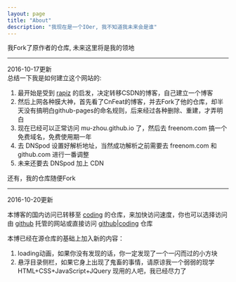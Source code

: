 ```yaml
---
layout: page
title: "About"
description: "我现在是一个IOer, 我不知道我未来会是谁"
---
```


我Fork了原作者的仓库, 未来这里将是我的领地  

***  

2016-10-17更新  
总结一下我是如何建立这个网站的:  

1. 最开始是受到 [rapiz](http://rapiz.cf/wei-shi-yao-ben-bo-zhe-yao-kuai-ni.html) 的启发，决定转移CSDN的博客，自己建立一个博客  
2. 然后上网各种膜大神，首先看了CnFeat的博客，并去Fork了他的仓库，却半天没有搞明白github-pages的命名规则，后来经过各种删除、重建，才弄明白  
3. 现在已经可以正常访问 mu-zhou.github.io 了，然后去 freenom.com 搞一个免费域名，免费使用期一年  
4. 去 DNSpod 设置好解析地址，当然成功解析之前需要去 freenom.com 和 github.com 进行一番调整  
5. 未来还要去 DNSpod 加上 CDN  

还有，我的仓库随便Fork  

***

2016-10-20更新  

本博客的国内访问已转移至 [coding](coding.net) 的仓库，来加快访问速度，你也可以选择访问由 [github](mu-zhou.github.io) 托管的网站或直接访问 [github](https://github.com/Mu-Zhou/mu-zhou.github.io)|[coding](https://coding.net/u/muzhou/p/blog/git) 仓库  

本博已经在源仓库的基础上加入新的内容：  
1. loading动画，如果你没有发现的话，你一定发现了一个一闪而过的小方块  
2. 悬浮目录侧栏，如果它身上出现了鬼畜的事情，请原谅我一个弱弱的现学 HTML+CSS+JavaScript+JQuery 现用的人吧，我已经尽力了  
